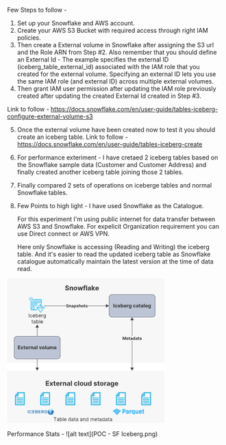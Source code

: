 Few Steps to follow - 
1. Set up your Snowflake and AWS account.
2. Create your AWS S3 Bucket with required access through right IAM policies. 
3. Then create a External volume in Snowflake after assigning the S3 url and the Role ARN from Step #2. Also remember that you should define an External Id - The example specifies the external ID (iceberg_table_external_id) associated with the IAM role that you created for the external volume. Specifying an external ID lets you use the same IAM role (and external ID) across multiple external volumes.
4. Then grant IAM user permission after updating the IAM role previously created after updating the created External Id created in Step #3.

Link to follow - https://docs.snowflake.com/en/user-guide/tables-iceberg-configure-external-volume-s3

5. Once the external volume have been created now to test it you should create an iceberg table.
Link to follow - https://docs.snowflake.com/en/user-guide/tables-iceberg-create

6. For performance exteriment - I have cretaed 2 iceberg tables based on the Snowflake sample data (Customer and Customer Address) and finally created another iceberg table joining those 2 tables.

7. Finally compared 2 sets of operations on iceberge tables and normal Snowflake tables.

8. Few Points to high light - 
    I have used Snowflake as the Catalogue.

    For this experiment I'm using public internet for data transfer between AWS S3 and Snowflake. For expelicit Organization requirement you can use Direct connect or AWS VPN.

    Here only Snowflake is accessing (Reading and Writing) the iceberg table. And it's easier to read the updated iceberg table as Snowflake catalogue automatically maintain the latest version at the time of data read.

![alt text](image.png)

Performance Stats - 
![alt text](POC - SF Iceberg.png)
